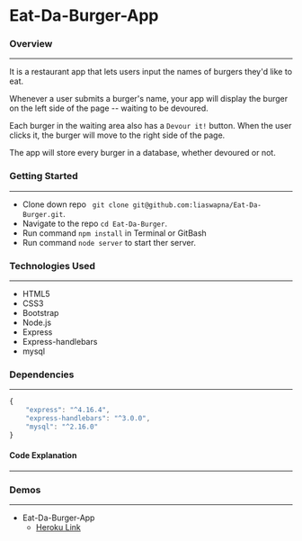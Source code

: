 # Eat-Da-Burger-App

### Overview
---
It is a restaurant app that lets users input the names of burgers they'd like to eat.

Whenever a user submits a burger's name, your app will display the burger on the left side of the page -- waiting to be devoured.

Each burger in the waiting area also has a `Devour it!` button. When the user clicks it, the burger will move to the right side of the page.

The app will store every burger in a database, whether devoured or not.

### Getting Started
---
* Clone down repo ``` git clone git@github.com:liaswapna/Eat-Da-Burger.git```.
* Navigate to the repo ```cd Eat-Da-Burger```.
* Run command ```npm install``` in Terminal or GitBash
* Run command ```node server``` to start ther server.

### Technologies Used
---
* HTML5
* CSS3
* Bootstrap
* Node.js
* Express
* Express-handlebars
* mysql

### Dependencies
---
```js
{
    "express": "^4.16.4",
    "express-handlebars": "^3.0.0",
    "mysql": "^2.16.0"
}
```

#### Code Explanation
---

### Demos
---
* Eat-Da-Burger-App
    * [Heroku Link]()
